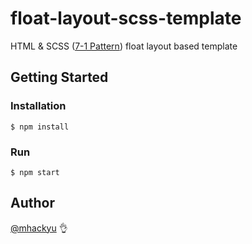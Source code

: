# float-layout-scss-template

HTML & SCSS ([7-1 Pattern](https://sass-guidelin.es/#the-7-1-pattern)) float layout based template

## Getting Started

### Installation
```
$ npm install
```

### Run
```
$ npm start
```

## Author 
[@mhackyu](https://github.com/mhackyu) 👌